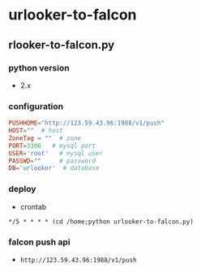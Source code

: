 # urlooker-to-falcon

## rlooker-to-falcon.py

### python version
 + 2.x
 
### configuration
```conf
PUSHHOME="http://123.59.43.96:1988/v1/push"
HOST=""  # host
ZoneTag = ""  # zone
PORT=3306   # mysql port
USER='root'   # mysql user
PASSWD=""     # password
DB='urlooker'  # database
```

### deploy
 + crontab
 ```crontab
*/5 * * * * (cd /home;python urlooker-to-falcon.py)
```

### falcon push api
 + `http://123.59.43.96:1988/v1/push`


